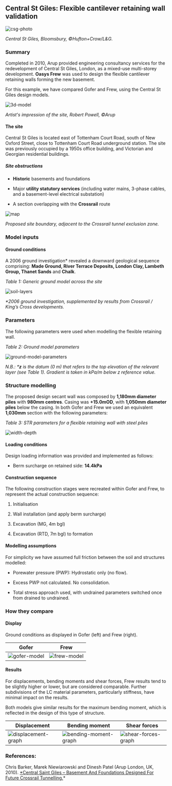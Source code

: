 ## Central St Giles: Flexible cantilever retaining wall validation 

![csg-photo](https://b2c-templates-arup.s3-eu-west-1.amazonaws.com/gofer/validationImages/csg-hufton-crow.png)

*Central St Giles, Bloomsbury, &copy;Hufton+Crow/L&G.*

### Summary

Completed in 2010, Arup provided engineering consultancy services for the redevelopment of Central St Giles, London, as a mixed-use multi-storey development. **Oasys Frew** was used to design the flexible cantilever retaining walls forming the new basement.

For this example, we have compared Gofer and Frew, using the Central St Giles design models.

![3d-model](https://b2c-templates-arup.s3-eu-west-1.amazonaws.com/gofer/validationImages/csg-arup-3d-model.png)

*Artist's impression of the site, Robert Powell, &copy;Arup*

#### The site

Central St Giles is located east of Tottenham Court Road, south of New Oxford Street, close to Tottenham Court Road underground station. The site was previously occupied by a 1950s office building, and Victorian and Georgian residential buildings.

##### Site obstructions

- **Historic** basements and foundations

- Major **utility statutory services** (including water mains, 3-phase cables, and a basement-level electrical substation)

- A section overlapping with the **Crossrail** route

![map](https://b2c-templates-arup.s3-eu-west-1.amazonaws.com/gofer/validationImages/site-boundary.png)

*Proposed site boundary, adjacent to the Crossrail tunnel exclusion zone.*

### Model inputs

#### Ground conditions

A 2006 ground investigation\* revealed a downward geological sequence comprising: **Made Ground, River Terrace Deposits, London Clay, Lambeth Group, Thanet Sands** and **Chalk**.

*_Table 1: Generic ground model across the site_*

![soil-layers](https://b2c-templates-arup.s3-eu-west-1.amazonaws.com/gofer/validationImages/soil-layers-table.png)

_*2006 ground investigation, supplemented by results from Crossrail / King’s Cross developments._

### Parameters

The following parameters were used when modelling the flexible retaining wall.

*_Table 2: Ground model parameters_*

![ground-model-parameters](https://b2c-templates-arup.s3-eu-west-1.amazonaws.com/gofer/validationImages/stratum-table.png)

*N.B.: \***z** is the datum (0 m) that refers to the top elevation of the relevant layer (see Table 1). Gradient is taken in kPa/m below z reference value.*

### Structure modelling

The proposed design secant wall was composed by **1,180mm diameter piles** with **980mm centres**. Casing was **+15.0mOD**, with **1,050mm diameter piles** below the casing. In both Gofer and Frew we used an equivalent **1,030mm** section with the following parameters:

*_Table 3: STR parameters for a flexible retaining wall with steel piles_*

![width-depth](https://b2c-templates-arup.s3-eu-west-1.amazonaws.com/gofer/validationImages/width-depth-table.png)

#### Loading conditions

Design loading information was provided and implemented as follows:

- Berm surcharge on retained side: **14.4kPa**

#### Construction sequence

The following construction stages were recreated within Gofer and Frew, to represent the actual construction sequence:

1. Initialisation

2. Wall installation (and apply berm surcharge)

3. Excavation (MG, 4m bgl)

4. Excavation (RTD, 7m bgl) to formation

#### Modelling assumptions

For simplicity we have assumed full friction between the soil and structures modelled:

- Porewater pressure (PWP): Hydrostatic only (no flow).

- Excess PWP not calculated. No consolidation.

- Total stress approach used, with undrained parameters switched once from drained to undrained.

### How they compare

#### Display

Ground conditions as displayed in Gofer (left) and Frew (right).

| Gofer | Frew |
|-------- |------- |
| ![gofer-model](https://b2c-templates-arup.s3-eu-west-1.amazonaws.com/gofer/validationImages/goferlast-stage.png) | ![frew-model](https://b2c-templates-arup.s3-eu-west-1.amazonaws.com/gofer/validationImages/frew-last-stage.png) |

#### Results

For displacements, bending moments and shear forces, Frew results tend to be slightly higher or lower, but are considered comparable. Further subdivisions of the LC material parameters, particularly stiffness, have minimal impact on the results.

Both models give similar results for the maximum bending moment, which is reflected in the design of this type of structure.

| Displacement | Bending moment | Shear forces |
|-------- |------- | ------- |
| ![displacement-graph](https://b2c-templates-arup.s3-eu-west-1.amazonaws.com/gofer/validationImages/Displacements-2.png)   | ![bending-moment-graph](https://b2c-templates-arup.s3-eu-west-1.amazonaws.com/gofer/validationImages/BM-2.png)  | ![shear-forces-graph](https://b2c-templates-arup.s3-eu-west-1.amazonaws.com/gofer/validationImages/SF-2.png) |

### **References:**

Chris Barker, Marek Niewiarowski and Dinesh Patel (Arup London, UK, 2010). [\*Central Saint Giles – Basement And Foundations Designed For Future Crossrail Tunnelling.](https://www.researchgate.net/publication/361616899_CENTRAL_SAINT_GILES_-BASEMENT_AND_FOUNDATIONS_DESIGNED_FOR_FUTURE_CROSSRAIL_TUNNELLING)\*

